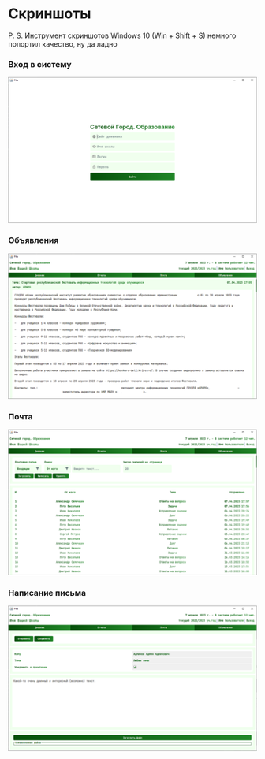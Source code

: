 # Скриншоты

P. S. Инструмент скриншотов Windows 10 (Win + Shift + S) немного попортил качество, ну да ладно

### Вход в систему

![LoginPanel.png](images/screenshots/LoginPanel.png)

### Объявления

![AnnouncementsPanel.png](images/screenshots/AnnouncementsPanel.png)

### Почта

![MailPanel.png](images/screenshots/MailPanel.png)

### Написание письма

![MailWritePanel.png](images/screenshots/MailWritePanel.png)
